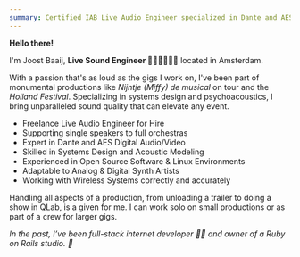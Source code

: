 ```yaml
---
summary: Certified IAB Live Audio Engineer specialized in Dante and AES digital audio/video networks. Available for freelance work in systems design, psychoacoustics, and festival sound engineering.
---
```

**Hello there!**

I'm Joost Baaij, **Live Sound Engineer 🎵🎤🎹🎷🎸🥁** located in Amsterdam.

With a passion that's as loud as the gigs I work on, I've been part of monumental productions like _Nijntje (Miffy) de musical_ on tour and the _Holland Festival_. Specializing in systems design and psychoacoustics, I bring unparalleled sound quality that can elevate any event.

- Freelance Live Audio Engineer for Hire
- Supporting single speakers to full orchestras
- Expert in Dante and AES Digital Audio/Video
- Skilled in Systems Design and Acoustic Modeling
- Experienced in Open Source Software & Linux Environments
- Adaptable to Analog & Digital Synth Artists
- Working with Wireless Systems correctly and accurately

Handling all aspects of a production, from unloading a trailer to doing a show in QLab, is a given for me. I can work solo on small productions or as part of a crew for larger gigs.

_In the past, I’ve been full-stack internet developer 🧑‍💻 and owner of a Ruby on Rails studio. 💎_
